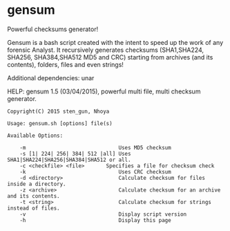 # gensum
Powerful checksums generator!

Gensum is a bash script created with the intent to speed up the work of any forensic Analyst.
It recursively generates checksums (SHA1,SHA224, SHA256, SHA384,SHA512 MD5 and CRC) starting from archives (and its contents), folders, files and even strings!

Additional dependencies: unar

HELP:
	gensum 1.5 (03/04/2015), powerful multi file, multi checksum generator.
	
	Copyright(C) 2015 sten_gun, Nhoya  
	
	Usage: gensum.sh [options] file(s)
	
	Available Options:
	
        -m              		        Uses MD5 checksum
    	-s [1| 224| 256| 384| 512 |all]	Uses SHA1|SHA224|SHA256|SHA384|SHA512 or all.
    	-c <checkfile> <file>		Specifies a file for checksum check
    	-k                        		Uses CRC checksum
    	-d <directory>            		Calculate checksum for files inside a directory.
    	-z <archive>              		Calculate checksum for an archive and its contents.
    	-t <string>                	 	Calculate checksum for strings instead of files.
    	-v                        		Display script version
    	-h                        		Display this page

